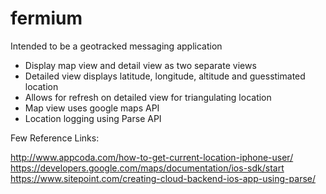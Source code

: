 # fermium
Intended to be a geotracked messaging application

* Display map view and detail view as two separate views
* Detailed view displays latitude, longitude, altitude and guesstimated location
* Allows for refresh on detailed view for triangulating location
* Map view uses google maps API
* Location logging using Parse API

Few Reference Links:

http://www.appcoda.com/how-to-get-current-location-iphone-user/
https://developers.google.com/maps/documentation/ios-sdk/start
https://www.sitepoint.com/creating-cloud-backend-ios-app-using-parse/

